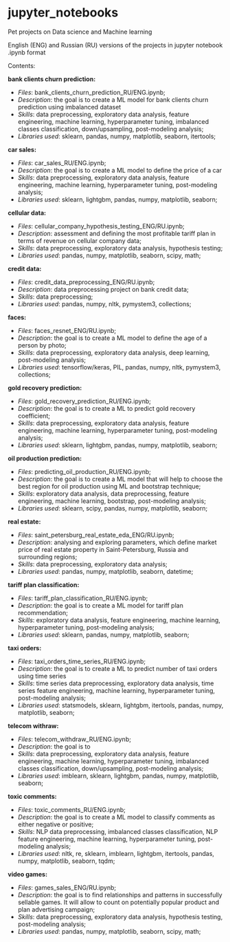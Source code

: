 # jupyter_notebooks
Pet projects on Data science and Machine learning

English (ENG) and Russian (RU) versions of the projects in jupyter notebook .ipynb format

Contents:

**bank clients churn prediction:**
   - *Files*: bank_clients_churn_prediction_RU/ENG.ipynb;
   - *Description*: the goal is to create a ML model for bank clients churn prediction using imbalanced dataset
   - *Skills*: data preprocessing, exploratory data analysis, feature engineering, machine learning, hyperparameter tuning, imbalanced classes classification, down/upsampling, post-modeling analysis;
   - *Libraries used*: sklearn, pandas, numpy, matplotlib, seaborn, itertools;

**car sales:**
   - *Files*: car_sales_RU/ENG.ipynb;
   - *Description*: the goal is to create a ML model to define the price of a car
   - *Skills*: data preprocessing, exploratory data analysis, feature engineering, machine learning, hyperparameter tuning, post-modeling analysis;
   - *Libraries used*: sklearn, lightgbm, pandas, numpy, matplotlib, seaborn;

**cellular data:**
   - *Files*: cellular_company_hypothesis_testing_ENG/RU.ipynb;
   - *Description*: assessment and defining the most profitable tariff plan in terms of revenue on cellular company data;
   - *Skills*: data preprocessing, exploratory data analysis, hypothesis testing;
   - *Libraries used*: pandas, numpy, matplotlib, seaborn, scipy, math;

**credit data:**
   - *Files*: credit_data_preprocessing_ENG/RU.ipynb;
   - *Description*: data preprocessing project on bank credit data;
   - *Skills*: data preprocessing;
   - *Libraries used*: pandas, numpy, nltk, pymystem3, collections;

**faces:**
   - *Files*: faces_resnet_ENG/RU.ipynb;
   - *Description*: the goal is to create a ML model to define the age of a person by photo;
   - *Skills*: data preprocessing, exploratory data analysis, deep learning, post-modeling analysis;
   - *Libraries used*: tensorflow/keras, PIL, pandas, numpy, nltk, pymystem3, collections;

**gold recovery prediction:**
   - *Files*: gold_recovery_prediction_RU/ENG.ipynb;
   - *Description*: the goal is to create a ML to predict gold recovery coefficient;
   - *Skills*: data preprocessing, exploratory data analysis, feature engineering, machine learning, hyperparameter tuning, post-modeling analysis;
   - *Libraries used*: sklearn, lightgbm, pandas, numpy, matplotlib, seaborn;

**oil production prediction:**
   - *Files*: predicting_oil_production_RU/ENG.ipynb;
   - *Description*: the goal is to create a ML model that will help to choose the best region for oil production using ML and bootstrap technique;
   - *Skills*: exploratory data analysis, data preprocessing, feature engineering, machine learning, bootstrap, post-modeling analysis;
   - *Libraries used*: sklearn, scipy, pandas, numpy, matplotlib, seaborn;

**real estate:**
   - *Files*: saint_petersburg_real_estate_eda_ENG/RU.ipynb;
   - *Description*: analysing and exploring parameters, which define market price of real estate property in Saint-Petersburg, Russia and surrounding regions;
   - *Skills*: data preprocessing, exploratory data analysis;
   - *Libraries used*: pandas, numpy, matplotlib, seaborn, datetime;

**tariff plan classification:**
   - *Files*: tariff_plan_classification_RU/ENG.ipynb;
   - *Description*: the goal is to create a ML model for tariff plan recommendation;
   - *Skills*: exploratory data analysis, feature engineering, machine learning, hyperparameter tuning, post-modeling analysis;
   - *Libraries used*: sklearn, pandas, numpy, matplotlib, seaborn;

**taxi orders:**
   - *Files*: taxi_orders_time_series_RU/ENG.ipynb;
   - *Description*: the goal is to create a ML to predict number of taxi orders using time series
   - *Skills*: time series data preprocessing, exploratory data analysis, time series feature engineering, machine learning, hyperparameter tuning, post-modeling analysis;
   - *Libraries used*: statsmodels, sklearn, lightgbm, itertools, pandas, numpy, matplotlib, seaborn;

**telecom withraw:**
   - *Files*: telecom_withdraw_RU/ENG.ipynb;
   - *Description*: the goal is to 
   - *Skills*: data preprocessing, exploratory data analysis, feature engineering, machine learning, hyperparameter tuning, imbalanced classes classification, down/upsampling, post-modeling analysis;
   - *Libraries used*: imblearn, sklearn, lightgbm, pandas, numpy, matplotlib, seaborn;

**toxic comments:**
   - *Files*: toxic_comments_RU/ENG.ipynb;
   - *Description*: the goal is to create a ML model to classify comments as either negative or positive;
   - *Skills*: NLP data preprocessing, imbalanced classes classification, NLP feature engineering, machine learning, hyperparameter tuning, post-modeling analysis;
   - *Libraries used*: nltk, re, sklearn, imblearn, lightgbm, itertools, pandas, numpy, matplotlib, seaborn, tqdm;

**video games:**
   - *Files*: games_sales_ENG/RU.ipynb;
   - *Description*: the goal is to find relationships and patterns in successfully sellable games. It will allow to count on potentially popular product and plan advertising campaign;
   - *Skills*: data preprocessing, exploratory data analysis, hypothesis testing, post-modeling analysis;
   - *Libraries used*: pandas, numpy, matplotlib, seaborn, scipy, math;




